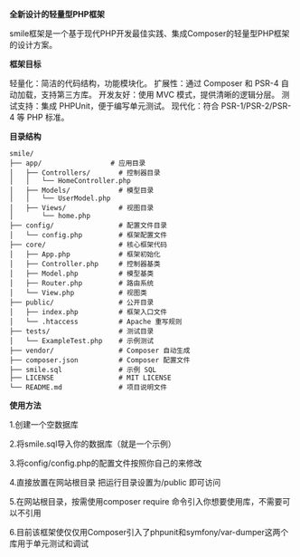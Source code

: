 **全新设计的轻量型PHP框架**

smile框架是一个基于现代PHP开发最佳实践、集成Composer的轻量型PHP框架的设计方案。

**框架目标**

轻量化：简洁的代码结构，功能模块化。
扩展性：通过 Composer 和 PSR-4 自动加载，支持第三方库。
开发友好：使用 MVC 模式，提供清晰的逻辑分层。
测试支持：集成 PHPUnit，便于编写单元测试。
现代化：符合 PSR-1/PSR-2/PSR-4 等 PHP 标准。

**目录结构**

```
smile/
├── app/                 # 应用目录
│   ├── Controllers/       # 控制器目录
│   │   └── HomeController.php
│   ├── Models/            # 模型目录
│   │   └── UserModel.php
│   ├── Views/             # 视图目录
│       └── home.php
├── config/                # 配置文件目录
│   └── config.php         # 框架配置文件
├── core/                  # 核心框架代码
│   ├── App.php            # 框架初始化
│   ├── Controller.php     # 控制器基类
│   ├── Model.php          # 模型基类
│   ├── Router.php         # 路由系统
│   └── View.php           # 视图类
├── public/                # 公开目录
│   ├── index.php          # 框架入口文件
│   └── .htaccess          # Apache 重写规则
├── tests/                 # 测试目录
│   └── ExampleTest.php    # 示例测试
├── vendor/                # Composer 自动生成
├── composer.json          # Composer 配置文件
├── smile.sql              # 示例 SQL
├── LICENSE                # MIT LICENSE
└── README.md              # 项目说明文件
```

**使用方法**

1.创建一个空数据库

2.将smile.sql导入你的数据库（就是一个示例）

3.将config/config.php的配置文件按照你自己的来修改

4.直接放置在网站根目录 把运行目录设置为/public 即可访问

5.在网站根目录，按需使用composer require 命令引入你想要使用库，不需要可以不引用

6.目前该框架使仅仅用Composer引入了phpunit和symfony/var-dumper这两个库用于单元测试和调试